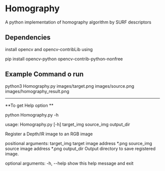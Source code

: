 # Homography
A python implementation of homography algorithm by SURF descriptors  


## Dependencies
install opencv and opencv-contribLib using 

pip install opencv-python opencv-contrib-python-nonfree

## Example Command o run

python3 Homography.py images/target.png images/source.png images/homography_result.png

--- 
**To get Help option **

python Homography.py -h

usage: Homography.py [-h] target_img source_img output_dir

Register a Depth/IR image to an RGB image

positional arguments:
  target_img  target image address *.png
  source_img  source image address *.png
  output_dir  Output directory to save registered image.

optional arguments:
  -h, --help  show this help message and exit
  
  
